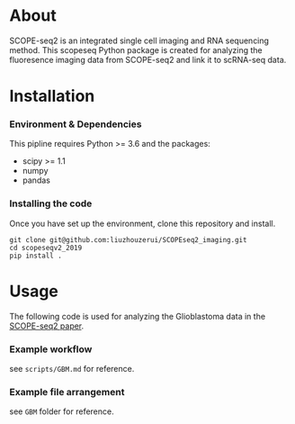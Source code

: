 # About
SCOPE-seq2 is an integrated single cell imaging and RNA sequencing method. This scopeseq Python package is created for analyzing the fluoresence imaging data from SCOPE-seq2 and link it to scRNA-seq data. 

# Installation
### Environment & Dependencies
This pipline requires Python >= 3.6 and the packages:
- scipy >= 1.1
- numpy
- pandas

### Installing the code 
Once you have set up the environment, clone this repository and install.
```
git clone git@github.com:liuzhouzerui/SCOPEseq2_imaging.git
cd scopeseqv2_2019
pip install .
```

# Usage
The following code is used for analyzing the Glioblastoma data in the [SCOPE-seq2 paper](https://doi.org/10.1038/s41598-020-76599-w).

### Example workflow
see `scripts/GBM.md` for reference. 

### Example file arrangement
see `GBM` folder for reference.


